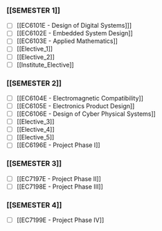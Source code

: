 ### [[SEMESTER 1]]
- [ ] [[EC6101E - Design of Digital Systems]]]
- [ ] [[EC6102E - Embedded System Design]]
- [ ] [[EC6103E - Applied Mathematics]]
- [ ] [[Elective_1]]
- [ ] [[Elective_2]]
- [ ] [[Institute_Elective]]
### [[SEMESTER 2]]
- [ ] [[EC6104E - Electromagnetic Compatibility]]
- [ ] [[EC6105E - Electronics Product Design]]
- [ ] [[EC6106E - Design of Cyber Physical Systems]]
- [ ] [[Elective_3]]
- [ ] [[Elective_4]]
- [ ] [[Elective_5]]
- [ ] [[EC6196E - Project Phase I]]

###  [[SEMESTER 3]]
- [ ] [[EC7197E - Project Phase II]]
- [ ] [[EC7198E - Project Phase III]]

### [[SEMESTER 4]] 
- [ ] [[EC7199E - Project Phase IV]]